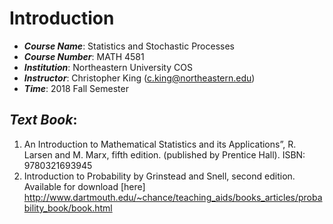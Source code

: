 # Introduction

- ***Course Name***: Statistics and Stochastic Processes
- ***Course Number***: MATH 4581
- ***Institution***: Northeastern University COS
- ***Instructor***: Christopher King (c.king@northeastern.edu)
- ***Time***: 2018 Fall Semester
## ***Text Book***: 
1. An Introduction to Mathematical Statistics and its Applications”, R. Larsen and M. Marx, fifth edition. (published
by Prentice Hall). ISBN: 9780321693945
2. Introduction to Probability by Grinstead and Snell, second edition. Available for download [here] <http://www.dartmouth.edu/~chance/teaching_aids/books_articles/probability_book/book.html>
